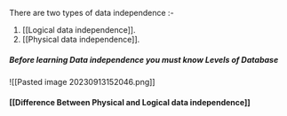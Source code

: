 There are two types of data independence :-
1. [[Logical data independence]].
2. [[Physical data independence]].

##### Before learning Data independence you must know Levels of Database

![[Pasted image 20230913152046.png]]

#### [[Difference Between Physical and Logical data independence]]

